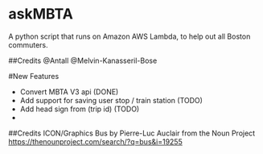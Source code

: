 # askMBTA
A python script that runs on Amazon AWS Lambda, to help out all Boston commuters. 

##Credits
@Antall
@Melvin-Kanasseril-Bose

#New Features
* Convert MBTA V3 api (DONE)
* Add support for saving user stop / train station (TODO)
* Add head sign from (trip id)  (TODO)
* 

##Credits ICON/Graphics
Bus by Pierre-Luc Auclair from the Noun Project
https://thenounproject.com/search/?q=bus&i=19255